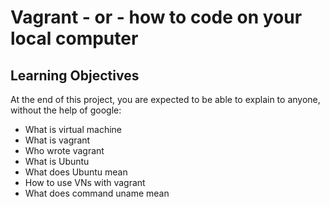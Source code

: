 # Vagrant - or - how to code on your local computer

## Learning Objectives
At the end of this project, you are expected to be able to explain to anyone, without the help of google:

* What is virtual machine
* What is vagrant
* Who wrote vagrant
* What is Ubuntu
* What does Ubuntu mean
* How to use VNs with vagrant
* What does command uname mean

